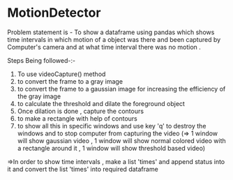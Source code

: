 # MotionDetector
Problem statement is - To show a dataframe using pandas which shows time intervals in which motion of a object was there and been captured by Computer's camera and at what time interval there was no motion . 

Steps Being followed-:-
1. To use videoCapture() method
2. to convert the frame to a gray image
3. to convert the frame to a gaussian image for increasing the efficiency of the gray image
4. to calculate the threshold and dilate the foreground object
5. Once dilation is done , capture the contours
6. to make a rectangle with help of contours
7. to show all this in specific windows and use key 'q' to destroy the windows and to stop computer from capturing the video
(=> 1 window will show gaussian video , 1 window will show normal colored video with a rectangle around it , 1 window will show threshold based video)

=>In order to show time intervals , make a list 'times' and append status into it and convert the list 'times' into required dataframe
